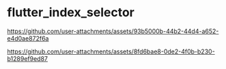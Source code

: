 # flutter_index_selector



https://github.com/user-attachments/assets/93b5000b-44b2-44d4-a652-e4d0ae872f6a





https://github.com/user-attachments/assets/8fd6bae8-0de2-4f0b-b230-b1289ef9ed87

